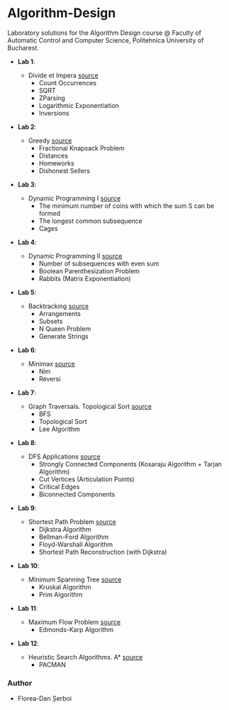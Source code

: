 # Algorithm-Design
Laboratory solutions for the Algorithm Design course @ Faculty of Automatic Control and Computer Science, Politehnica University of Bucharest.

* **Lab 1**:
  * Divide et Impera [source](https://github.com/danserboi/Algorithm-Design/tree/master/laborator1)
    * Count Occurrences
    * SQRT
    * ZParsing
    * Logarithmic Exponentiation
    * Inversions
  
* **Lab 2**:
  * Greedy [source](https://github.com/danserboi/Algorithm-Design/tree/master/laborator2)
    * Fractional Knapsack Problem
    * Distances
    * Homeworks
    * Dishonest Sellers
    
* **Lab 3**:
  * Dynamic Programming I [source](https://github.com/danserboi/Algorithm-Design/tree/master/laborator3)
    * The minimum number of coins with which the sum S can be formed
    * The longest common subsequence
    * Cages

* **Lab 4**:
  * Dynamic Programming II [source](https://github.com/danserboi/Algorithm-Design/tree/master/laborator4)
    * Number of subsequences with even sum
    * Boolean Parenthesization Problem
    * Rabbits (Matrix Exponentiation)

* **Lab 5**:
  * Backtracking [source](https://github.com/danserboi/Algorithm-Design/tree/master/laborator5)
    * Arrangements
    * Subsets
    * N Queen Problem
    * Generate Strings

* **Lab 6**:
  * Minimax [source](https://github.com/danserboi/Algorithm-Design/tree/master/laborator6)
    * Nim
    * Reversi

* **Lab 7**:
  * Graph Traversals. Topological Sort [source](https://github.com/danserboi/Algorithm-Design/tree/master/laborator7)
    * BFS
    * Topological Sort
    * Lee Algorithm

* **Lab 8**:
  * DFS Applications [source](https://github.com/danserboi/Algorithm-Design/tree/master/laborator8)
    * Strongly Connected Components (Kosaraju Algorithm + Tarjan Algorithm)
    * Cut Vertices (Articulation Points)
    * Critical Edges
    * Biconnected Components

* **Lab 9**:
  * Shortest Path Problem [source](https://github.com/danserboi/Algorithm-Design/tree/master/laborator9)
    * Dijkstra Algorithm 
    * Bellman-Ford Algorithm
    * Floyd-Warshall Algorithm
    * Shortest Path Reconstruction (with Dijkstra)

* **Lab 10**:
  * Minimum Spanning Tree [source](https://github.com/danserboi/Algorithm-Design/tree/master/laborator10)
    * Kruskal Algorithm
    * Prim Algorithm

* **Lab 11**:
  * Maximum Flow Problem [source](https://github.com/danserboi/Algorithm-Design/tree/master/laborator11)
    * Edmonds-Karp Algorithm
  
* **Lab 12**:
  * Heuristic Search Algorithms. A* [source](https://github.com/danserboi/Algorithm-Design/tree/master/laborator12)
    * PACMAN
  
### Author
* Florea-Dan Șerboi

